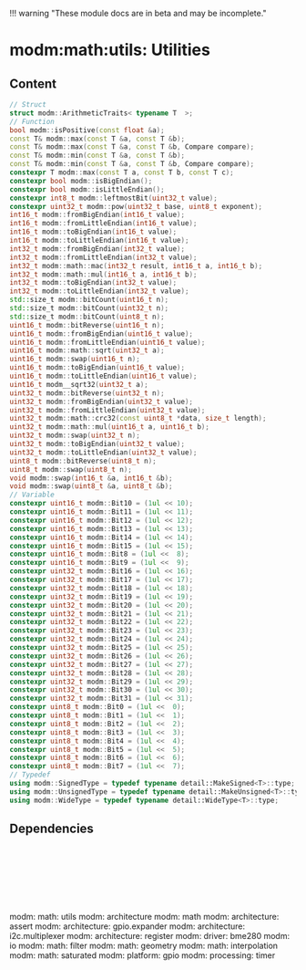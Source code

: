 !!! warning "These module docs are in beta and may be incomplete."

# modm:math:utils: Utilities



## Content

```cpp
// Struct
struct modm::ArithmeticTraits< typename T  >;
// Function
bool modm::isPositive(const float &a);
const T& modm::max(const T &a, const T &b);
const T& modm::max(const T &a, const T &b, Compare compare);
const T& modm::min(const T &a, const T &b);
const T& modm::min(const T &a, const T &b, Compare compare);
constexpr T modm::max(const T a, const T b, const T c);
constexpr bool modm::isBigEndian();
constexpr bool modm::isLittleEndian();
constexpr int8_t modm::leftmostBit(uint32_t value);
constexpr uint32_t modm::pow(uint32_t base, uint8_t exponent);
int16_t modm::fromBigEndian(int16_t value);
int16_t modm::fromLittleEndian(int16_t value);
int16_t modm::toBigEndian(int16_t value);
int16_t modm::toLittleEndian(int16_t value);
int32_t modm::fromBigEndian(int32_t value);
int32_t modm::fromLittleEndian(int32_t value);
int32_t modm::math::mac(int32_t result, int16_t a, int16_t b);
int32_t modm::math::mul(int16_t a, int16_t b);
int32_t modm::toBigEndian(int32_t value);
int32_t modm::toLittleEndian(int32_t value);
std::size_t modm::bitCount(uint16_t n);
std::size_t modm::bitCount(uint32_t n);
std::size_t modm::bitCount(uint8_t n);
uint16_t modm::bitReverse(uint16_t n);
uint16_t modm::fromBigEndian(uint16_t value);
uint16_t modm::fromLittleEndian(uint16_t value);
uint16_t modm::math::sqrt(uint32_t a);
uint16_t modm::swap(uint16_t n);
uint16_t modm::toBigEndian(uint16_t value);
uint16_t modm::toLittleEndian(uint16_t value);
uint16_t modm__sqrt32(uint32_t a);
uint32_t modm::bitReverse(uint32_t n);
uint32_t modm::fromBigEndian(uint32_t value);
uint32_t modm::fromLittleEndian(uint32_t value);
uint32_t modm::math::crc32(const uint8_t *data, size_t length);
uint32_t modm::math::mul(uint16_t a, uint16_t b);
uint32_t modm::swap(uint32_t n);
uint32_t modm::toBigEndian(uint32_t value);
uint32_t modm::toLittleEndian(uint32_t value);
uint8_t modm::bitReverse(uint8_t n);
uint8_t modm::swap(uint8_t n);
void modm::swap(int16_t &a, int16_t &b);
void modm::swap(uint8_t &a, uint8_t &b);
// Variable
constexpr uint16_t modm::Bit10 = (1ul << 10);
constexpr uint16_t modm::Bit11 = (1ul << 11);
constexpr uint16_t modm::Bit12 = (1ul << 12);
constexpr uint16_t modm::Bit13 = (1ul << 13);
constexpr uint16_t modm::Bit14 = (1ul << 14);
constexpr uint16_t modm::Bit15 = (1ul << 15);
constexpr uint16_t modm::Bit8 = (1ul <<  8);
constexpr uint16_t modm::Bit9 = (1ul <<  9);
constexpr uint32_t modm::Bit16 = (1ul << 16);
constexpr uint32_t modm::Bit17 = (1ul << 17);
constexpr uint32_t modm::Bit18 = (1ul << 18);
constexpr uint32_t modm::Bit19 = (1ul << 19);
constexpr uint32_t modm::Bit20 = (1ul << 20);
constexpr uint32_t modm::Bit21 = (1ul << 21);
constexpr uint32_t modm::Bit22 = (1ul << 22);
constexpr uint32_t modm::Bit23 = (1ul << 23);
constexpr uint32_t modm::Bit24 = (1ul << 24);
constexpr uint32_t modm::Bit25 = (1ul << 25);
constexpr uint32_t modm::Bit26 = (1ul << 26);
constexpr uint32_t modm::Bit27 = (1ul << 27);
constexpr uint32_t modm::Bit28 = (1ul << 28);
constexpr uint32_t modm::Bit29 = (1ul << 29);
constexpr uint32_t modm::Bit30 = (1ul << 30);
constexpr uint32_t modm::Bit31 = (1ul << 31);
constexpr uint8_t modm::Bit0 = (1ul <<  0);
constexpr uint8_t modm::Bit1 = (1ul <<  1);
constexpr uint8_t modm::Bit2 = (1ul <<  2);
constexpr uint8_t modm::Bit3 = (1ul <<  3);
constexpr uint8_t modm::Bit4 = (1ul <<  4);
constexpr uint8_t modm::Bit5 = (1ul <<  5);
constexpr uint8_t modm::Bit6 = (1ul <<  6);
constexpr uint8_t modm::Bit7 = (1ul <<  7);
// Typedef
using modm::SignedType = typedef typename detail::MakeSigned<T>::type;
using modm::UnsignedType = typedef typename detail::MakeUnsigned<T>::type;
using modm::WideType = typedef typename detail::WideType<T>::type;
```
## Dependencies

<?xml version="1.0" encoding="UTF-8" standalone="no"?>
<!DOCTYPE svg PUBLIC "-//W3C//DTD SVG 1.1//EN"
 "http://www.w3.org/Graphics/SVG/1.1/DTD/svg11.dtd">
<!-- Generated by graphviz version 2.40.1 (20161225.0304)
 -->
<!-- Title: modm:math:utils Pages: 1 -->
<svg width="1108pt" height="224pt"
 viewBox="0.00 0.00 1108.00 224.00" xmlns="http://www.w3.org/2000/svg" xmlns:xlink="http://www.w3.org/1999/xlink">
<g id="graph0" class="graph" transform="scale(1 1) rotate(0) translate(4 220)">
<title>modm:math:utils</title>
<polygon fill="#ffffff" stroke="transparent" points="-4,4 -4,-220 1104,-220 1104,4 -4,4"/>
<!-- modm_math_utils -->
<g id="node1" class="node">
<title>modm_math_utils</title>
<polygon fill="#d3d3d3" stroke="#000000" stroke-width="2" points="607,-142 551,-142 551,-89 607,-89 607,-142"/>
<text text-anchor="middle" x="579" y="-126.8" font-family="Times,serif" font-size="14.00" fill="#000000">modm:</text>
<text text-anchor="middle" x="579" y="-111.8" font-family="Times,serif" font-size="14.00" fill="#000000">math:</text>
<text text-anchor="middle" x="579" y="-96.8" font-family="Times,serif" font-size="14.00" fill="#000000">utils</text>
</g>
<!-- modm_architecture -->
<g id="node2" class="node">
<title>modm_architecture</title>
<g id="a_node2"><a xlink:href="../modm-architecture" xlink:title="modm:&#10;architecture">
<polygon fill="#d3d3d3" stroke="#000000" points="576,-216 496,-216 496,-178 576,-178 576,-216"/>
<text text-anchor="middle" x="536" y="-200.8" font-family="Times,serif" font-size="14.00" fill="#000000">modm:</text>
<text text-anchor="middle" x="536" y="-185.8" font-family="Times,serif" font-size="14.00" fill="#000000">architecture</text>
</a>
</g>
</g>
<!-- modm_math_utils&#45;&gt;modm_architecture -->
<g id="edge1" class="edge">
<title>modm_math_utils&#45;&gt;modm_architecture</title>
<path fill="none" stroke="#000000" d="M564.9202,-142.1861C560.4234,-150.7092 555.4329,-160.1679 550.8811,-168.7952"/>
<polygon fill="#000000" stroke="#000000" points="547.729,-167.2692 546.1581,-177.7469 553.9201,-170.5357 547.729,-167.2692"/>
</g>
<!-- modm_math -->
<g id="node3" class="node">
<title>modm_math</title>
<g id="a_node3"><a xlink:href="../modm-math" xlink:title="modm:&#10;math">
<polygon fill="#d3d3d3" stroke="#000000" points="650,-216 594,-216 594,-178 650,-178 650,-216"/>
<text text-anchor="middle" x="622" y="-200.8" font-family="Times,serif" font-size="14.00" fill="#000000">modm:</text>
<text text-anchor="middle" x="622" y="-185.8" font-family="Times,serif" font-size="14.00" fill="#000000">math</text>
</a>
</g>
</g>
<!-- modm_math_utils&#45;&gt;modm_math -->
<g id="edge2" class="edge">
<title>modm_math_utils&#45;&gt;modm_math</title>
<path fill="none" stroke="#000000" d="M593.0798,-142.1861C597.5766,-150.7092 602.5671,-160.1679 607.1189,-168.7952"/>
<polygon fill="#000000" stroke="#000000" points="604.0799,-170.5357 611.8419,-177.7469 610.271,-167.2692 604.0799,-170.5357"/>
</g>
<!-- modm_architecture_assert -->
<g id="node4" class="node">
<title>modm_architecture_assert</title>
<g id="a_node4"><a xlink:href="../modm-architecture-assert" xlink:title="modm:&#10;architecture:&#10;assert">
<polygon fill="#d3d3d3" stroke="#000000" points="84,-53 0,-53 0,0 84,0 84,-53"/>
<text text-anchor="middle" x="42" y="-37.8" font-family="Times,serif" font-size="14.00" fill="#000000">modm:</text>
<text text-anchor="middle" x="42" y="-22.8" font-family="Times,serif" font-size="14.00" fill="#000000">architecture:</text>
<text text-anchor="middle" x="42" y="-7.8" font-family="Times,serif" font-size="14.00" fill="#000000">assert</text>
</a>
</g>
</g>
<!-- modm_architecture_assert&#45;&gt;modm_math_utils -->
<g id="edge3" class="edge">
<title>modm_architecture_assert&#45;&gt;modm_math_utils</title>
<path fill="none" stroke="#000000" d="M84.097,-49.7856C87.0635,-50.9861 90.0482,-52.0754 93,-53 176.7114,-79.2214 440.961,-103.7572 540.5343,-112.3055"/>
<polygon fill="#000000" stroke="#000000" points="540.4852,-115.8139 550.7462,-113.1755 541.0795,-108.8391 540.4852,-115.8139"/>
</g>
<!-- modm_architecture_gpio_expander -->
<g id="node5" class="node">
<title>modm_architecture_gpio_expander</title>
<g id="a_node5"><a xlink:href="../modm-architecture-gpio-expander" xlink:title="modm:&#10;architecture:&#10;gpio.expander">
<polygon fill="#d3d3d3" stroke="#000000" points="196,-53 102,-53 102,0 196,0 196,-53"/>
<text text-anchor="middle" x="149" y="-37.8" font-family="Times,serif" font-size="14.00" fill="#000000">modm:</text>
<text text-anchor="middle" x="149" y="-22.8" font-family="Times,serif" font-size="14.00" fill="#000000">architecture:</text>
<text text-anchor="middle" x="149" y="-7.8" font-family="Times,serif" font-size="14.00" fill="#000000">gpio.expander</text>
</a>
</g>
</g>
<!-- modm_architecture_gpio_expander&#45;&gt;modm_math_utils -->
<g id="edge4" class="edge">
<title>modm_architecture_gpio_expander&#45;&gt;modm_math_utils</title>
<path fill="none" stroke="#000000" d="M196.2983,-49.9745C199.2112,-51.0783 202.1263,-52.0991 205,-53 323.9553,-90.2913 471.5718,-106.6115 540.3556,-112.5808"/>
<polygon fill="#000000" stroke="#000000" points="540.4433,-116.1005 550.7017,-113.4516 541.0305,-109.1251 540.4433,-116.1005"/>
</g>
<!-- modm_architecture_i2c_multiplexer -->
<g id="node6" class="node">
<title>modm_architecture_i2c_multiplexer</title>
<g id="a_node6"><a xlink:href="../modm-architecture-i2c-multiplexer" xlink:title="modm:&#10;architecture:&#10;i2c.multiplexer">
<polygon fill="#d3d3d3" stroke="#000000" points="314,-53 214,-53 214,0 314,0 314,-53"/>
<text text-anchor="middle" x="264" y="-37.8" font-family="Times,serif" font-size="14.00" fill="#000000">modm:</text>
<text text-anchor="middle" x="264" y="-22.8" font-family="Times,serif" font-size="14.00" fill="#000000">architecture:</text>
<text text-anchor="middle" x="264" y="-7.8" font-family="Times,serif" font-size="14.00" fill="#000000">i2c.multiplexer</text>
</a>
</g>
</g>
<!-- modm_architecture_i2c_multiplexer&#45;&gt;modm_math_utils -->
<g id="edge5" class="edge">
<title>modm_architecture_i2c_multiplexer&#45;&gt;modm_math_utils</title>
<path fill="none" stroke="#000000" d="M314.2862,-49.8139C317.2137,-50.9435 320.1326,-52.0153 323,-53 398.6986,-78.9965 490.491,-98.6503 541.0279,-108.4896"/>
<polygon fill="#000000" stroke="#000000" points="540.3856,-111.9301 550.8668,-110.3823 541.708,-105.0562 540.3856,-111.9301"/>
</g>
<!-- modm_architecture_register -->
<g id="node7" class="node">
<title>modm_architecture_register</title>
<g id="a_node7"><a xlink:href="../modm-architecture-register" xlink:title="modm:&#10;architecture:&#10;register">
<polygon fill="#d3d3d3" stroke="#000000" points="416,-53 332,-53 332,0 416,0 416,-53"/>
<text text-anchor="middle" x="374" y="-37.8" font-family="Times,serif" font-size="14.00" fill="#000000">modm:</text>
<text text-anchor="middle" x="374" y="-22.8" font-family="Times,serif" font-size="14.00" fill="#000000">architecture:</text>
<text text-anchor="middle" x="374" y="-7.8" font-family="Times,serif" font-size="14.00" fill="#000000">register</text>
</a>
</g>
</g>
<!-- modm_architecture_register&#45;&gt;modm_math_utils -->
<g id="edge6" class="edge">
<title>modm_architecture_register&#45;&gt;modm_math_utils</title>
<path fill="none" stroke="#000000" d="M416.1496,-48.7882C419.1296,-50.2445 422.1008,-51.6621 425,-53 464.0065,-71.0013 509.7313,-89.2042 541.1661,-101.2854"/>
<polygon fill="#000000" stroke="#000000" points="540.2529,-104.6833 550.8434,-104.9847 542.7524,-98.1447 540.2529,-104.6833"/>
</g>
<!-- modm_driver_bme280 -->
<g id="node8" class="node">
<title>modm_driver_bme280</title>
<g id="a_node8"><a xlink:href="../modm-driver-bme280" xlink:title="modm:&#10;driver:&#10;bme280">
<polygon fill="#d3d3d3" stroke="#000000" points="495.5,-53 434.5,-53 434.5,0 495.5,0 495.5,-53"/>
<text text-anchor="middle" x="465" y="-37.8" font-family="Times,serif" font-size="14.00" fill="#000000">modm:</text>
<text text-anchor="middle" x="465" y="-22.8" font-family="Times,serif" font-size="14.00" fill="#000000">driver:</text>
<text text-anchor="middle" x="465" y="-7.8" font-family="Times,serif" font-size="14.00" fill="#000000">bme280</text>
</a>
</g>
</g>
<!-- modm_driver_bme280&#45;&gt;modm_math_utils -->
<g id="edge7" class="edge">
<title>modm_driver_bme280&#45;&gt;modm_math_utils</title>
<path fill="none" stroke="#000000" d="M495.5499,-50.3504C510.0185,-61.646 527.4085,-75.2224 542.5603,-87.0515"/>
<polygon fill="#000000" stroke="#000000" points="540.6788,-90.0229 550.715,-93.4178 544.9864,-84.5052 540.6788,-90.0229"/>
</g>
<!-- modm_io -->
<g id="node9" class="node">
<title>modm_io</title>
<g id="a_node9"><a xlink:href="../modm-io" xlink:title="modm:&#10;io">
<polygon fill="#d3d3d3" stroke="#000000" points="570,-45.5 514,-45.5 514,-7.5 570,-7.5 570,-45.5"/>
<text text-anchor="middle" x="542" y="-30.3" font-family="Times,serif" font-size="14.00" fill="#000000">modm:</text>
<text text-anchor="middle" x="542" y="-15.3" font-family="Times,serif" font-size="14.00" fill="#000000">io</text>
</a>
</g>
</g>
<!-- modm_io&#45;&gt;modm_math_utils -->
<g id="edge8" class="edge">
<title>modm_io&#45;&gt;modm_math_utils</title>
<path fill="none" stroke="#000000" d="M550.0284,-45.8117C554.1132,-55.6371 559.2135,-67.9054 563.9913,-79.3981"/>
<polygon fill="#000000" stroke="#000000" points="560.8289,-80.9087 567.8996,-88.799 567.2926,-78.2215 560.8289,-80.9087"/>
</g>
<!-- modm_math_filter -->
<g id="node10" class="node">
<title>modm_math_filter</title>
<g id="a_node10"><a xlink:href="../modm-math-filter" xlink:title="modm:&#10;math:&#10;filter">
<polygon fill="#d3d3d3" stroke="#000000" points="644,-53 588,-53 588,0 644,0 644,-53"/>
<text text-anchor="middle" x="616" y="-37.8" font-family="Times,serif" font-size="14.00" fill="#000000">modm:</text>
<text text-anchor="middle" x="616" y="-22.8" font-family="Times,serif" font-size="14.00" fill="#000000">math:</text>
<text text-anchor="middle" x="616" y="-7.8" font-family="Times,serif" font-size="14.00" fill="#000000">filter</text>
</a>
</g>
</g>
<!-- modm_math_filter&#45;&gt;modm_math_utils -->
<g id="edge9" class="edge">
<title>modm_math_filter&#45;&gt;modm_math_utils</title>
<path fill="none" stroke="#000000" d="M604.8988,-53.2029C601.4597,-61.4753 597.6122,-70.73 593.9565,-79.5235"/>
<polygon fill="#000000" stroke="#000000" points="590.7004,-78.2385 590.0934,-88.8159 597.1641,-80.9257 590.7004,-78.2385"/>
</g>
<!-- modm_math_geometry -->
<g id="node11" class="node">
<title>modm_math_geometry</title>
<g id="a_node11"><a xlink:href="../modm-math-geometry" xlink:title="modm:&#10;math:&#10;geometry">
<polygon fill="#d3d3d3" stroke="#000000" points="730,-53 662,-53 662,0 730,0 730,-53"/>
<text text-anchor="middle" x="696" y="-37.8" font-family="Times,serif" font-size="14.00" fill="#000000">modm:</text>
<text text-anchor="middle" x="696" y="-22.8" font-family="Times,serif" font-size="14.00" fill="#000000">math:</text>
<text text-anchor="middle" x="696" y="-7.8" font-family="Times,serif" font-size="14.00" fill="#000000">geometry</text>
</a>
</g>
</g>
<!-- modm_math_geometry&#45;&gt;modm_math_utils -->
<g id="edge10" class="edge">
<title>modm_math_geometry&#45;&gt;modm_math_utils</title>
<path fill="none" stroke="#000000" d="M661.8442,-52.4817C647.1613,-63.6508 629.9881,-76.7142 615.0965,-88.042"/>
<polygon fill="#000000" stroke="#000000" points="612.9284,-85.2937 607.0884,-94.1336 617.1664,-90.865 612.9284,-85.2937"/>
</g>
<!-- modm_math_interpolation -->
<g id="node12" class="node">
<title>modm_math_interpolation</title>
<g id="a_node12"><a xlink:href="../modm-math-interpolation" xlink:title="modm:&#10;math:&#10;interpolation">
<polygon fill="#d3d3d3" stroke="#000000" points="834,-53 748,-53 748,0 834,0 834,-53"/>
<text text-anchor="middle" x="791" y="-37.8" font-family="Times,serif" font-size="14.00" fill="#000000">modm:</text>
<text text-anchor="middle" x="791" y="-22.8" font-family="Times,serif" font-size="14.00" fill="#000000">math:</text>
<text text-anchor="middle" x="791" y="-7.8" font-family="Times,serif" font-size="14.00" fill="#000000">interpolation</text>
</a>
</g>
</g>
<!-- modm_math_interpolation&#45;&gt;modm_math_utils -->
<g id="edge11" class="edge">
<title>modm_math_interpolation&#45;&gt;modm_math_utils</title>
<path fill="none" stroke="#000000" d="M747.7439,-48.9479C744.7999,-50.3507 741.8657,-51.7139 739,-53 697.8233,-71.48 649.4126,-89.9536 616.7125,-101.9696"/>
<polygon fill="#000000" stroke="#000000" points="615.2853,-98.7647 607.0939,-105.4842 617.6878,-105.3395 615.2853,-98.7647"/>
</g>
<!-- modm_math_saturated -->
<g id="node13" class="node">
<title>modm_math_saturated</title>
<g id="a_node13"><a xlink:href="../modm-math-saturated" xlink:title="modm:&#10;math:&#10;saturated">
<polygon fill="#d3d3d3" stroke="#000000" points="917.5,-53 852.5,-53 852.5,0 917.5,0 917.5,-53"/>
<text text-anchor="middle" x="885" y="-37.8" font-family="Times,serif" font-size="14.00" fill="#000000">modm:</text>
<text text-anchor="middle" x="885" y="-22.8" font-family="Times,serif" font-size="14.00" fill="#000000">math:</text>
<text text-anchor="middle" x="885" y="-7.8" font-family="Times,serif" font-size="14.00" fill="#000000">saturated</text>
</a>
</g>
</g>
<!-- modm_math_saturated&#45;&gt;modm_math_utils -->
<g id="edge12" class="edge">
<title>modm_math_saturated&#45;&gt;modm_math_utils</title>
<path fill="none" stroke="#000000" d="M852.0728,-48.6614C849.0699,-50.2552 846.0206,-51.7312 843,-53 766.42,-85.167 670.0684,-102.6751 617.5256,-110.4559"/>
<polygon fill="#000000" stroke="#000000" points="616.7095,-107.0372 607.3106,-111.9271 617.7075,-113.9657 616.7095,-107.0372"/>
</g>
<!-- modm_platform_gpio -->
<g id="node14" class="node">
<title>modm_platform_gpio</title>
<g id="a_node14"><a xlink:href="../modm-platform-gpio" xlink:title="modm:&#10;platform:&#10;gpio">
<polygon fill="#d3d3d3" stroke="#000000" points="1004,-53 936,-53 936,0 1004,0 1004,-53"/>
<text text-anchor="middle" x="970" y="-37.8" font-family="Times,serif" font-size="14.00" fill="#000000">modm:</text>
<text text-anchor="middle" x="970" y="-22.8" font-family="Times,serif" font-size="14.00" fill="#000000">platform:</text>
<text text-anchor="middle" x="970" y="-7.8" font-family="Times,serif" font-size="14.00" fill="#000000">gpio</text>
</a>
</g>
</g>
<!-- modm_platform_gpio&#45;&gt;modm_math_utils -->
<g id="edge13" class="edge">
<title>modm_platform_gpio&#45;&gt;modm_math_utils</title>
<path fill="none" stroke="#000000" d="M935.8454,-49.0786C932.9188,-50.5392 929.9489,-51.8731 927,-53 819.4548,-94.0958 682.6973,-108.5224 617.2601,-113.299"/>
<polygon fill="#000000" stroke="#000000" points="616.7457,-109.8262 607.0119,-114.0099 617.2302,-116.8094 616.7457,-109.8262"/>
</g>
<!-- modm_processing_timer -->
<g id="node15" class="node">
<title>modm_processing_timer</title>
<g id="a_node15"><a xlink:href="../modm-processing-timer" xlink:title="modm:&#10;processing:&#10;timer">
<polygon fill="#d3d3d3" stroke="#000000" points="1100,-53 1022,-53 1022,0 1100,0 1100,-53"/>
<text text-anchor="middle" x="1061" y="-37.8" font-family="Times,serif" font-size="14.00" fill="#000000">modm:</text>
<text text-anchor="middle" x="1061" y="-22.8" font-family="Times,serif" font-size="14.00" fill="#000000">processing:</text>
<text text-anchor="middle" x="1061" y="-7.8" font-family="Times,serif" font-size="14.00" fill="#000000">timer</text>
</a>
</g>
</g>
<!-- modm_processing_timer&#45;&gt;modm_math_utils -->
<g id="edge14" class="edge">
<title>modm_processing_timer&#45;&gt;modm_math_utils</title>
<path fill="none" stroke="#000000" d="M1021.9665,-49.5178C1018.986,-50.8188 1015.9781,-52.0007 1013,-53 872.3866,-100.1812 694.4187,-111.7477 617.4046,-114.5815"/>
<polygon fill="#000000" stroke="#000000" points="617.0978,-111.0897 607.2219,-114.9261 617.3346,-118.0857 617.0978,-111.0897"/>
</g>
</g>
</svg>

